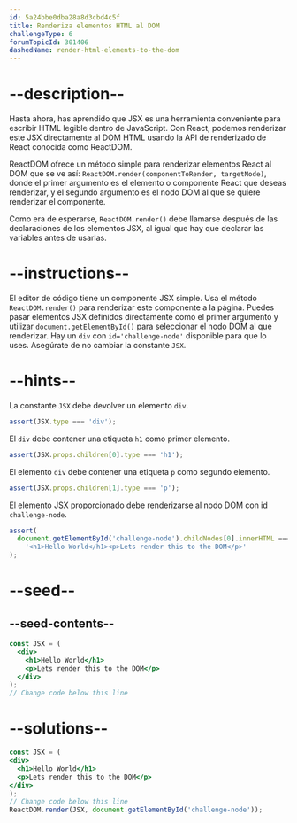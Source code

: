 ```yaml
---
id: 5a24bbe0dba28a8d3cbd4c5f
title: Renderiza elementos HTML al DOM
challengeType: 6
forumTopicId: 301406
dashedName: render-html-elements-to-the-dom
---
```


# --description--

Hasta ahora, has aprendido que JSX es una herramienta conveniente para escribir HTML legible dentro de JavaScript. Con React, podemos renderizar este JSX directamente al DOM HTML usando la API de renderizado de React conocida como ReactDOM.

ReactDOM ofrece un método simple para renderizar elementos React al DOM que se ve así: `ReactDOM.render(componentToRender, targetNode)`, donde el primer argumento es el elemento o componente React que deseas renderizar, y el segundo argumento es el nodo DOM al que se quiere renderizar el componente.

Como era de esperarse, `ReactDOM.render()` debe llamarse después de las declaraciones de los elementos JSX, al igual que hay que declarar las variables antes de usarlas.

# --instructions--

El editor de código tiene un componente JSX simple. Usa el método `ReactDOM.render()` para renderizar este componente a la página. Puedes pasar elementos JSX definidos directamente como el primer argumento y utilizar `document.getElementById()` para seleccionar el nodo DOM al que renderizar. Hay un `div` con `id='challenge-node'` disponible para que lo uses. Asegúrate de no cambiar la constante `JSX`.

# --hints--

La constante `JSX` debe devolver un elemento `div`.

```js
assert(JSX.type === 'div');
```

El `div` debe contener una etiqueta `h1` como primer elemento.

```js
assert(JSX.props.children[0].type === 'h1');
```

El elemento `div` debe contener una etiqueta `p` como segundo elemento.

```js
assert(JSX.props.children[1].type === 'p');
```

El elemento JSX proporcionado debe renderizarse al nodo DOM con id `challenge-node`.

```js
assert(
  document.getElementById('challenge-node').childNodes[0].innerHTML ===
    '<h1>Hello World</h1><p>Lets render this to the DOM</p>'
);
```

# --seed--

## --seed-contents--

```jsx
const JSX = (
  <div>
    <h1>Hello World</h1>
    <p>Lets render this to the DOM</p>
  </div>
);
// Change code below this line
```

# --solutions--

```jsx
const JSX = (
<div>
  <h1>Hello World</h1>
  <p>Lets render this to the DOM</p>
</div>
);
// Change code below this line
ReactDOM.render(JSX, document.getElementById('challenge-node'));
```
